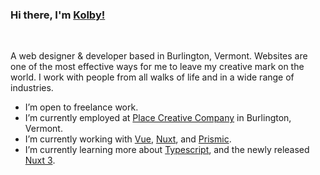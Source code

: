### Hi there, I'm [Kolby!](https://kolbykruger.github.io)

<br />

A web designer & developer based in Burlington, Vermont. Websites are one of the most effective ways for me to leave my creative mark on the world. I work with people from all walks of life and in a wide range of industries.

- I’m open to freelance work.
- I’m currently employed at [Place Creative Company](https://github.com/Place-Creative) in Burlington, Vermont.
- I’m currently working with [Vue](https://vuejs.org/), [Nuxt](https://nuxtjs.org/), and [Prismic](http://prismic.io/).
- I’m currently learning more about [Typescript](https://www.typescriptlang.org/), and the newly released [Nuxt 3](https://nuxtjs.org/).
